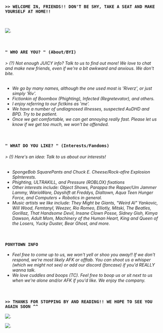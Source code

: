 ### ``>> WELCOME IN, FRIENDS!! DON'T BE SHY, TAKE A SEAT AND MAKE YOURSELF AT HOME!!``

‎ ‎ 

![.](https://xyz.crd.co/assets/images/gallery04/3a64dff7.gif?v=de6feabd)

‎ ‎ 

### ``" WHO ARE YOU? " (About/BYI)``
###### *> (?) Not enough JUICY info? Talk to us to find out more! We love to chat and make new friends, even if we're a bit awkward and anxious. We don't bite.*
- *We go by many names, although the one used most is 'Riverz', or just simply 'Riv'.*
- *Fictionkin of Boombox (Phighting), Infected (Regretevator), and others.*
- *I enjoy referring to our fictkins as 'me'.*
- *We have a number of undiagnosed illnesses, suspected AuDHD and BPD. Try to be patient.*
- *Once we get comfortable, we can get annoying really fast. Please let us know if we get too much, we won't be offended.*
‎ ‎ 

‎ ‎ 
### ``" WHAT DO YOU LIKE? " (Interests/Fandoms)``
###### *> (!) Here's an idea: Talk to us about our interests!*
- *SpongeBob SquarePants and Chuck E. Cheese/Rock-afire Explosion SpInterests.*
- *Phighting, ULTRAKILL, and Pressure (ROBLOX) fixations*
- *Other interests include: Object Shows, Parappa the Rapper/Um Jammer Lammy, WarioWare, Dayshift at Freddys, Dialtown, Aqua Teen Hunger Force, and Computers + Robotics in general.*
- *Music artists we like include: They Might be Giants, "Weird Al" Yankovic, Will Wood, Femtanyl, Weezer, Rio Romeo, Elliotly, Mitski, The Beatles, Gorillaz, That Handsome Devil, Insane Clown Posse, Sidney Gish, Kimya Dawson, Adult Mom, Machinery of the Human Heart, King and Queen of the Losers, Yucky Duster, Bear Ghost, and more.*


‎ ‎ 

### ``PONYTOWN INFO``
- *Feel free to come up to us, we won't yell or shoo you away!! If we don't respond, we're most likely AFK or offtab. You can shoot us a whisper (which we might not see) or add our discord (fancase) if you'd REALLY wanna talk.*
- *We love cuddles and boops (TC). Feel free to boop us or sit next to us when we're alone and/or AFK if you'd like. We enjoy the company.*
‎ ‎ 

‎ ‎ 

### ``>> THANKS FOR STOPPING BY AND READING!! WE HOPE TO SEE YOU AGAIN SOON ^^``

![.](https://xyz.crd.co/assets/images/gallery07/dc0e7f1e.gif?v=de6feabd)

![.](https://gifcity.carrd.co/assets/images/gallery38/770e4873.png?v=d7271437)
